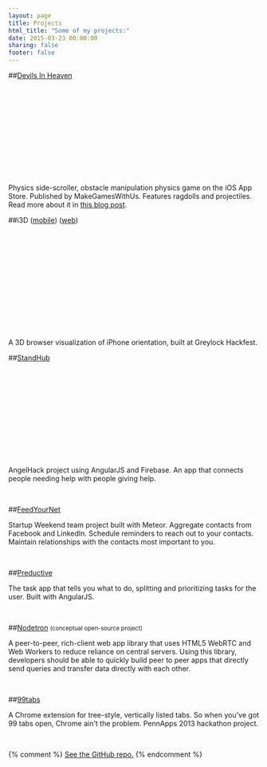```yaml
---
layout: page
title: Projects
html_title: "Some of my projects:"
date: 2015-03-23 00:00:00
sharing: false
footer: false
---
```


##[Devils In Heaven](https://itunes.apple.com/us/app/devils-in-heaven/id744368918?mt=8&uo=4&at=10lpgg)

<div class="article-cover" style="background-image: url('/images/projects/dih-screenshot1.png'); height:180px"></div>

Physics side-scroller, obstacle manipulation physics game on the iOS App Store. Published by MakeGamesWithUs. Features ragdolls and projectiles. Read more about it in [this blog post](/blog/2013/11/20/my-first-iphone-game-devils-in-heaven/).

##i3D ([mobile](https://github.com/bchu/i3d-ios)) ([web](https://github.com/bchu/i3d-web))

<div class="article-cover" style="background-image: url('/images/projects/i3d.png'); height:200px"></div>

A 3D browser visualization of iPhone orientation, built at Greylock Hackfest.

##[StandHub](http://www.standhub.com)

<div class="article-cover" style="background-image: url('/images/projects/standhub.png'); height:180px; background-position:top;"></div>

AngelHack project using AngularJS and Firebase. An app that connects people needing help with people giving help.

<div class="github-widget" data-repo="bchu/standhub"></div>
<br>

##[FeedYourNet](http://feedyournet.meteor.com)

Startup Weekend team project built with Meteor. Aggregate contacts from Facebook and LinkedIn. Schedule reminders to reach out to your contacts. Maintain relationships with the contacts most important to you.

<div class="github-widget" data-repo="bchu/FeedYourNetwork"></div>
<br>

##[Preductive](http://pred.uctive.com)

The task app that tells you what to do, splitting and prioritizing tasks for the user. Built with AngularJS.

<div class="github-widget" data-repo="bchu/preductive-web"></div>
<br>

##[Nodetron](http://www.nodetron.com) <small>(conceptual open-source project)</small>

A peer-to-peer, rich-client web app library that uses HTML5 WebRTC and Web Workers to reduce reliance on central servers. Using this library, developers should be able to quickly build peer to peer apps that directly send queries and transfer data directly with each other.

<div class="github-widget" data-repo="bchu/nodetron"></div>
<br>

##[99tabs](https://github.com/bchu/99tabs)

A Chrome extension for tree-style, vertically listed tabs. So when you've got 99 tabs open, Chrome ain't the problem. PennApps 2013 hackathon project.

<div class="github-widget" data-repo="bchu/99tabs"></div>
<br>

{% comment %}
[<i class="icon-github-sign"></i> See the GitHub repo.](https://github.com/bchu/99tabs)
{% endcomment %}